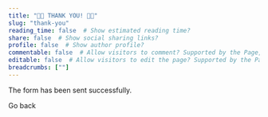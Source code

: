 ```yaml
---
title: "🙏🏼 THANK YOU! 🙏🏼"
slug: "thank-you"
reading_time: false  # Show estimated reading time?
share: false  # Show social sharing links?
profile: false  # Show author profile?
commentable: false  # Allow visitors to comment? Supported by the Page, Post, and Docs content types.
editable: false  # Allow visitors to edit the page? Supported by the Page, Post, and Docs content types.
breadcrumbs: [""]
---
```


The form has been sent successfully.

<a onclick="window.history.back()" class="btn btn-primary px-3 py-3">Go back</a>